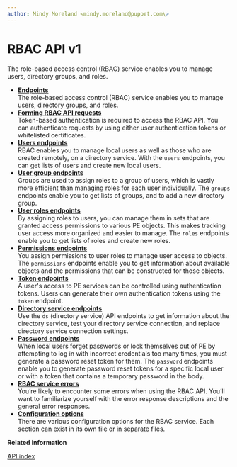 ```yaml
---
author: Mindy Moreland <mindy.moreland@puppet.com\>
---
```


# RBAC API v1

The role-based access control \(RBAC\) service enables you to manage users, directory groups, and roles.

-   **[Endpoints](rbac_api_v1_endpoints.md#)**  
The role-based access control \(RBAC\) service enables you to manage users, directory groups, and roles.
-   **[Forming RBAC API requests](rbac_api_v1_forming_requests.md#)**  
Token-based authentication is required to access the RBAC API. You can authenticate requests by using either user authentication tokens or whitelisted certificates.
-   **[Users endpoints](rbac_api_v1_user.md#)**  
RBAC enables you to manage local users as well as those who are created remotely, on a directory service. With the `users` endpoints, you can get lists of users and create new local users.
-   **[User group endpoints](rbac_api_v1_user_group.md#)**  
Groups are used to assign roles to a group of users, which is vastly more efficient than managing roles for each user individually. The `groups` endpoints enable you to get lists of groups, and to add a new directory group.
-   **[User roles endpoints](rbac_api_v1_user_role.md#)**  
By assigning roles to users, you can manage them in sets that are granted access permissions to various PE objects. This makes tracking user access more organized and easier to manage. The `roles` endpoints enable you to get lists of roles and create new roles.
-   **[Permissions endpoints](rbac_api_v1_permissions.md#)**  
You assign permissions to user roles to manage user access to objects. The `permissions` endpoints enable you to get information about available objects and the permissions that can be constructed for those objects.
-   **[Token endpoints](rbac_api_v1_token.md#)**  
A user's access to PE services can be controlled using authentication tokens. Users can generate their own authentication tokens using the `token` endpoint.
-   **[Directory service endpoints](rbac_api_v1_directory.md#)**  
 Use the `ds` \(directory service\) API endpoints to get information about the directory service, test your directory service connection, and replace directory service connection settings.
-   **[Password endpoints](rbac_api_v1_password.md#)**  
When local users forget passwords or lock themselves out of PE by attempting to log in with incorrect credentials too many times, you must generate a password reset token for them. The `password` endpoints enable you to generate password reset tokens for a specific local user or with a token that contains a temporary password in the body.
-   **[RBAC service errors](rbac_api_v1_service_errors.md#)**  
You’re likely to encounter some errors when using the RBAC API. You’ll want to familiarize yourself with the error response descriptions and the general error responses.
-   **[Configuration options](rbac_api_v1_config.md#)**  
There are various configuration options for the RBAC service. Each section can exist in its own file or in separate files.

**Related information**  


[API index](api_index.md#)

